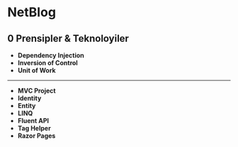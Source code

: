 # NetBlog
## 0 Prensipler & Teknoloyiler
- **Dependency Injection**
- **Inversion of Control**
- **Unit of Work**
---
- **MVC Project**
- **Identity**
- **Entity**
- **LINQ**
- **Fluent API**
- **Tag Helper**
- **Razor Pages**